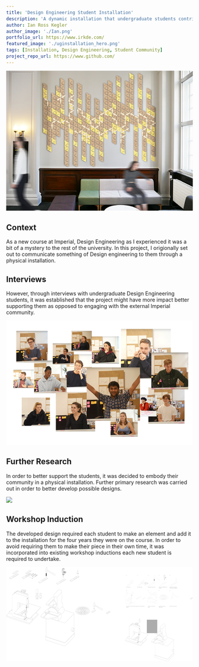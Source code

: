 ```yaml
---
title: 'Design Engineering Student Installation'
description: 'A dynamic installation that undergraduate students contribute to, embodying their community in an attempt to better support them in their sometimes discomfiting studies.'
author: Ian Ross Kegler
author_image: './Ian.png'
portfolio_url: https://www.irkde.com/
featured_image: './uginstallation_hero.png'
tags: [Installation, Design Engineering, Student Community]
project_repo_url: https://www.github.com/
---
```


![](./uginstallation_hero.png)

## Context

As a new course at Imperial, Design Engineering as I experienced it was a bit of a mystery to the rest of the university. In this project, I origionally set out to communicate something of Design engineering to them through a physical installation.

## Interviews

However, through interviews with undergraduate Design Engineering students, it was established that the project might have more impact better supporting them as opposed to engaging with the external Imperial community.

![](./interviews.png)

## Further Research

In order to better support the students, it was decided to embody their community in a physical installation. Further primary research was carried out in order to better develop possible designs.

![](./primaryresearch.png)

## Workshop Induction

The developed design required each student to make an element and add it to the installation for the four years they were on the course. In order to avoid requiring them to make their piece in their own time, it was incorporated into existing workshop inductions each new student is required to undertake.

![](./inductionstoryboard.png)
